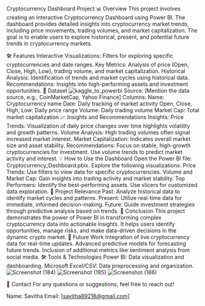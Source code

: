 Cryptocurrency Dashboard Project
📊 Overview
This project involves creating an interactive Cryptocurrency Dashboard using Power BI. The dashboard provides detailed insights into cryptocurrency market trends, including price movements, trading volumes, and market capitalization. The goal is to enable users to explore historical, present, and potential future trends in cryptocurrency markets.

🛠 Features
Interactive Visualizations: Filters for exploring specific cryptocurrencies and date ranges.
Key Metrics: Analysis of price (Open, Close, High, Low), trading volume, and market capitalization.
Historical Analysis: Identification of trends and market cycles using historical data.
Recommendations: Insights into high-performing assets and investment opportunities.
📂 Dataset
![kaggle_to_powerbi](https://github.com/user-attachments/assets/f5e28d84-8a27-4734-8923-9784b3780510)
Source: [Mention the data source, e.g., CoinMarketCap, Yahoo Finance]
Columns:
Name: Cryptocurrency name
Date: Daily tracking of market activity
Open, Close, High, Low: Daily price range
Volume: Daily trading volume
Market Cap: Total market capitalization
📈 Insights and Recommendations
Insights:
Price Trends: Visualization of daily price changes over time highlights volatility and growth patterns.
Volume Analysis: High trading volumes often signal increased market interest.
Market Capitalization: Indicates overall market size and asset stability.
Recommendations:
Focus on stable, high-growth cryptocurrencies for investment.
Use volume trends to predict market activity and interest.
💡 How to Use the Dashboard
Open the Power BI file: Cryptocurrency_Dashboard.pbix.
Explore the following visualizations:
Price Trends: Use filters to view data for specific cryptocurrencies.
Volume and Market Cap: Gain insights into trading activity and market stability.
Top Performers: Identify the best-performing assets.
Use slicers for customized data exploration.
🧠 Project Relevance
Past: Analyze historical data to identify market cycles and patterns.
Present: Utilize real-time data for immediate, informed decision-making.
Future: Guide investment strategies through predictive analysis based on trends.
📜 Conclusion
This project demonstrates the power of Power BI in transforming complex cryptocurrency data into actionable insights. It helps users identify opportunities, manage risks, and make data-driven decisions in the dynamic crypto market.
🚀 Future Work
Integration of live cryptocurrency data for real-time updates.
Advanced predictive models for forecasting future trends.
Inclusion of additional metrics like sentiment analysis from social media.
🛠 Tools & Technologies
Power BI: Data visualization and dashboarding.
Microsoft Excel/CSV: Data preprocessing and organization.
![Screenshot (184)](https://github.com/user-attachments/assets/9b284b59-1620-4ccd-9d95-b932727a1b0d)
![Screenshot (185)](https://github.com/user-attachments/assets/e7860561-e5ea-4a15-841c-c608a0b0a5f7)
![Screenshot (186)](https://github.com/user-attachments/assets/70ad0ba4-adb3-4e66-ace8-e192b8547b94)

💬 Contact
For any questions or suggestions, feel free to reach out!

Name: Savitha
Email: [savitha89218@gmail.com]
